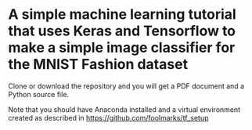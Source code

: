 # A simple machine learning tutorial that uses Keras and Tensorflow to make a simple image classifier for the MNIST Fashion dataset


Clone or download the repository and you will get a PDF document and a Python source file.

Note that you should have Anaconda installed and a virtual environment created as described in https://github.com/foolmarks/tf_setup



